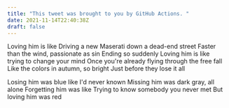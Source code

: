 ```yaml
---
title: "This tweet was brought to you by GitHub Actions. "
date: 2021-11-14T22:40:38Z
draft: false
---
```


Loving him is like
Driving a new Maserati down a dead-end street
Faster than the wind, passionate as sin
Ending so suddenly
Loving him is like trying to change your mind
Once you're already flying through the free fall
Like the colors in autumn, so bright
Just before they lose it all

Losing him was blue like I'd never known
Missing him was dark gray, all alone
Forgetting him was like
Trying to know somebody you never met
But loving him was red
